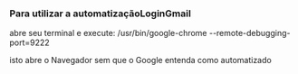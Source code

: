 ### Para utilizar a automatizaçãoLoginGmail

abre seu terminal e execute:
/usr/bin/google-chrome --remote-debugging-port=9222

isto abre o Navegador sem que o Google entenda como automatizado
